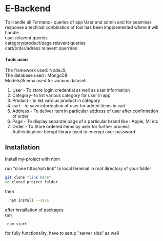 # E-Backend
To Handle all Forntend- queries of app User and admin and for seamless response a techinal conbination of tool has been impplemented
where it will handle\
user relavent queries\
category/product/page relavent queries\
cart/order/adress relavent querrires
#### Tools used
The framework used: NodeJS,\
The database used : MongoDB\
Models/Scema used for various dataset:
1) User - To store login credential as well as user information
2) Category- to list various category for user in app
3) Product - to list varoius product in category
4) cart - to save information of user for added items in cart
5) Address - To deliver item in particular address of user after confirmation of order
6) Page - To display separate page of a particular brand like : Apple, MI etc
7) Order - To Store ordered items by user for further process
Authentication: bcrypt library used to encrypt user password.


## Installation

Install my-project with npm

run "clone https/ssh link" to local terminal in root directory of your folder
```bash
git clone "link here"
cd cloned_project_folder
```
then

```bash
  npm install --save
```

after installation of packages  
run
```bash
 npm start
 ```
 for fully functionality,
 have to setup "server side" as well



